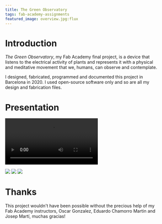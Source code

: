 ```yaml
---
title: The Green Observatory
tags: fab-academy-assignments
featured_image: overview.jpg:flux
---
```


# Introduction

*The Green Observatory*, my Fab Academy final project, is a device that listens to the electrical activity of plants and represents it with a physical and meditative movement that we, humans, can observe and contemplate.

I designed, fabricated, programmed and documented this project in Barcelona in 2020. I used open-source software only and so are all my design and fabrication files.



# Presentation

<video><source src="presentation-compressed.mp4"></video>

![](result-03.jpg)
![](result-02.jpg)
![](structure.jpg)

# Thanks

This project wouldn't have been possible without the precious help of my Fab Academy instructors, Oscar Gonzalez, Eduardo Chamorro Martin and Josep Martí, muchas gracias!